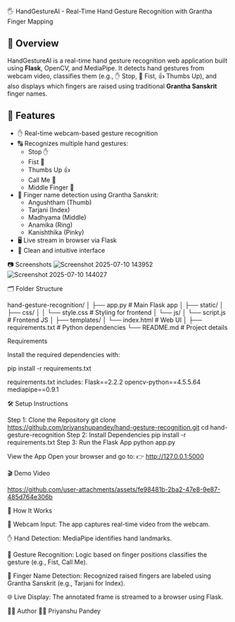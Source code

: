 🖐️ HandGestureAI - Real-Time Hand Gesture Recognition with Grantha Finger Mapping

## 📖 Overview

HandGestureAI is a real-time hand gesture recognition web application built using **Flask**, OpenCV, and MediaPipe. It detects hand gestures from webcam video, classifies them (e.g., ✋ Stop, 👊 Fist, 👍 Thumbs Up), and also displays which fingers are raised using traditional **Grantha Sanskrit** finger names.

## 🚀 Features

- ✋ Real-time webcam-based gesture recognition
- 🔠 Recognizes multiple hand gestures:
  - Stop ✋
  - Fist 👊
  - Thumbs Up 👍
  - Call Me 🤙
  - Middle Finger 🖕
- 🧠 Finger name detection using Grantha Sanskrit:
  - Angushtham (Thumb)
  - Tarjani (Index)
  - Madhyama (Middle)
  - Anamika (Ring)
  - Kanishthika (Pinky)
- 🖥️ Live stream in browser via Flask
- 🧼 Clean and intuitive interface

📷 Screenshots
![Screenshot 2025-07-10 143952](https://github.com/user-attachments/assets/8b4e0b9e-01b4-489b-848b-da03a34d36e5)
![Screenshot 2025-07-10 144027](https://github.com/user-attachments/assets/fdb6125e-e93e-4abe-96ef-baa84123ee6e)

🗂️ Folder Structure

hand-gesture-recognition/
│
├── app.py # Main Flask app
│
├── static/
│ ├── css/
│ │ └── style.css # Styling for frontend
│ └── js/
│ └── script.js # Frontend JS
│
├── templates/
│ └── index.html # Web UI
│
├── requirements.txt # Python dependencies
└── README.md # Project details

 Requirements

Install the required dependencies with:

pip install -r requirements.txt

requirements.txt includes:
Flask==2.2.2
opencv-python==4.5.5.64
mediapipe==0.9.1

🛠️ Setup Instructions

Step 1: Clone the Repository
git clone https://github.com/priyanshupandey/hand-gesture-recognition.git
cd hand-gesture-recognition
Step 2: 
Install Dependencies
pip install -r requirements.txt
Step 3: 
Run the Flask App
python app.py

View the App
Open your browser and go to:
👉 http://127.0.0.1:5000

🎬 Demo Video



https://github.com/user-attachments/assets/fe98481b-2ba2-47e8-9e87-485d764e306b





🤖 How It Works

📸 Webcam Input: The app captures real-time video from the webcam.

✋ Hand Detection: MediaPipe identifies hand landmarks.

🧠 Gesture Recognition: Logic based on finger positions classifies the gesture (e.g., Fist, Call Me).

📜 Finger Name Detection: Recognized raised fingers are labeled using Grantha Sanskrit (e.g., Tarjani for Index).

🌐 Live Display: The annotated frame is streamed to a browser using Flask.

🙋‍♂️ Author
👨‍💻 Priyanshu Pandey







